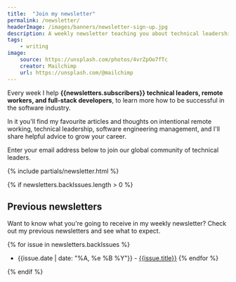 ```yaml
---
title:  "Join my newsletter"
permalink: /newsletter/
headerImage: /images/banners/newsletter-sign-up.jpg
description: A weekly newsletter teaching you about technical leadership, intentional remote working, and growing your leadership career.
tags:
    - writing
image:
    source: https://unsplash.com/photos/4vrZpOo7fTc
    creator: Mailchimp
    url: https://unsplash.com/@mailchimp
---
```


Every week I help **{{newsletters.subscribers}} technical leaders, remote workers, and full-stack developers**, to learn more how to be successful in the software industry.

In it you'll find my favourite articles and thoughts on intentional remote working, technical leadership, software engineering management, and I'll share helpful advice to grow your career.

Enter your email address below to join our global community of technical leaders.

{% include partials/newsletter.html %}

{% if newsletters.backIssues.length > 0 %}
## Previous newsletters

Want to know what you're going to receive in my weekly newsletter? Check out my previous newsletters and see what to expect.

{% for issue in newsletters.backIssues %}
* {{issue.date | date: "%A, %e %B %Y"}} - [{{issue.title}}]({{issue.url}})
{% endfor %}

{% endif %}